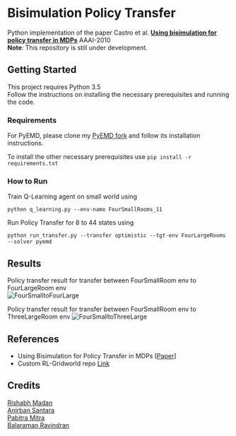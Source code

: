 # Bisimulation Policy Transfer

Python implementation of the paper Castro et al. [**Using bisimulation for policy transfer in MDPs**](https://dl.acm.org/citation.cfm?id=2898777) AAAI-2010 <br />
**Note**: This repository is still under development.

## Getting Started
This project requires Python 3.5 <br />
Follow the instructions on installing the necessary prerequisites and running the code.

### Requirements
For PyEMD, please clone my [PyEMD fork](https://github.com/madan96/pyemd/tree/master) and follow its installation instructions.

To install the other necessary prerequisites use
```pip install -r requirements.txt```

### How to Run

Train Q-Learning agent on small world using

```python q_learning.py --env-name FourSmallRooms_11```

Run Policy Transfer for 8 to 44 states using

```python run_transfer.py --transfer optimistic --tgt-env FourLargeRooms --solver pyemd```

## Results

Policy transfer result for transfer between FourSmallRoom env to FourLargeRoom env <br/>
![FourSmalltoFourLarge](results/4smallto4large.png)

Policy transfer result for transfer between FourSmallRoom env to ThreeLargeRoom env
![FourSmalltoThreeLarge](results/4to3room.png)

## References
* Using Bisimulation for Policy Transfer in MDPs [[Paper](https://dl.acm.org/citation.cfm?id=2898777)]
* Custom RL-Gridworld repo [Link](https://github.com/WojciechMormul/rl-grid-world)

## Credits
[Rishabh Madan](https://github.com/madan96) <br/>
[Anirban Santara](https://github.com/santara) <br/>
[Pabitra Mitra](http://cse.iitkgp.ac.in/~pabitra/) <br/>
[Balaraman Ravindran](https://www.cse.iitm.ac.in/~ravi/)

